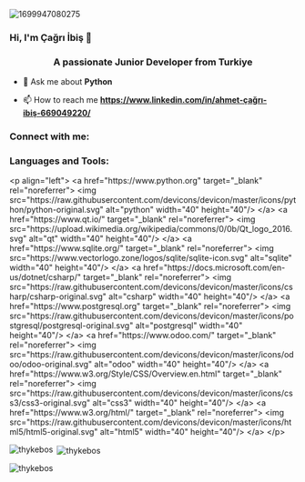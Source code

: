 ![1699947080275](https://github.com/thykebos/thykebos/assets/148050997/def40534-0bbc-45dc-819d-0102a8d0ba96)
### Hi, I'm Çağrı İbiş  👋
<h3 align="center">A passionate Junior Developer from Turkiye</h3>

- 💬 Ask me about **Python**

- 📫 How to reach me **https://www.linkedin.com/in/ahmet-çağrı-ibiş-669049220/**

<h3 align="left">Connect with me:</h3>
<p align="left">
</p>

<h3 align="left">Languages and Tools:</h3>
&lt;p align="left">
&lt;a href="https://www.python.org" target="_blank" rel="noreferrer">
&lt;img src="https://raw.githubusercontent.com/devicons/devicon/master/icons/python/python-original.svg" alt="python" width="40" height="40"/>
&lt;/a>
&lt;a href="https://www.qt.io/" target="_blank" rel="noreferrer">
&lt;img src="https://upload.wikimedia.org/wikipedia/commons/0/0b/Qt_logo_2016.svg" alt="qt" width="40" height="40"/>
&lt;/a>
&lt;a href="https://www.sqlite.org/" target="_blank" rel="noreferrer">
&lt;img src="https://www.vectorlogo.zone/logos/sqlite/sqlite-icon.svg" alt="sqlite" width="40" height="40"/>
&lt;/a>
&lt;a href="https://docs.microsoft.com/en-us/dotnet/csharp/" target="_blank" rel="noreferrer">
&lt;img src="https://raw.githubusercontent.com/devicons/devicon/master/icons/csharp/csharp-original.svg" alt="csharp" width="40" height="40"/>
&lt;/a>
&lt;a href="https://www.postgresql.org" target="_blank" rel="noreferrer">
&lt;img src="https://raw.githubusercontent.com/devicons/devicon/master/icons/postgresql/postgresql-original.svg" alt="postgresql" width="40" height="40"/>
&lt;/a>
&lt;a href="https://www.odoo.com/" target="_blank" rel="noreferrer">
&lt;img src="https://raw.githubusercontent.com/devicons/devicon/master/icons/odoo/odoo-original.svg" alt="odoo" width="40" height="40"/>
&lt;/a>
&lt;a href="https://www.w3.org/Style/CSS/Overview.en.html" target="_blank" rel="noreferrer">
&lt;img src="https://raw.githubusercontent.com/devicons/devicon/master/icons/css3/css3-original.svg" alt="css3" width="40" height="40"/>
&lt;/a>
&lt;a href="https://www.w3.org/html/" target="_blank" rel="noreferrer">
&lt;img src="https://raw.githubusercontent.com/devicons/devicon/master/icons/html5/html5-original.svg" alt="html5" width="40" height="40"/>
&lt;/a>
&lt;/p>

<p><img align="left" src="https://github-readme-stats.vercel.app/api/top-langs?username=thykebos&show_icons=true&locale=en&layout=compact" alt="thykebos" /></p>

<p>&nbsp;<img align="center" src="https://github-readme-stats.vercel.app/api?username=thykebos&show_icons=true&locale=en" alt="thykebos" /></p>

<p><img align="center" src="https://github-readme-streak-stats.herokuapp.com/?user=thykebos&" alt="thykebos" />
